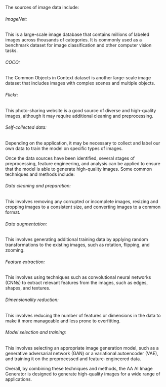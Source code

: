 The sources of image data include:

###### ImageNet: 
This is a large-scale image database that contains millions of labeled images across thousands of categories. It is commonly used as a benchmark dataset for image classification and other computer vision tasks.

###### COCO:
The Common Objects in Context dataset is another large-scale image dataset that includes images with complex scenes and multiple objects.

###### Flickr: 
This photo-sharing website is a good source of diverse and high-quality images, although it may require additional cleaning and preprocessing.

###### Self-collected data:
Depending on the application, it may be necessary to collect and label our own data to train the model on specific types of images.

Once the data sources have been identified, several stages of preprocessing, feature engineering, and analysis can be applied to ensure that the model is able to generate high-quality images. Some common techniques and methods include:

###### Data cleaning and preparation: 
This involves removing any corrupted or incomplete images, resizing and cropping images to a consistent size, and converting images to a common format.

###### Data augmentation: 
This involves generating additional training data by applying random transformations to the existing images, such as rotation, flipping, and zooming.

###### Feature extraction: 
This involves using techniques such as convolutional neural networks (CNNs) to extract relevant features from the images, such as edges, shapes, and textures.

###### Dimensionality reduction: 
This involves reducing the number of features or dimensions in the data to make it more manageable and less prone to overfitting.

###### Model selection and training: 
This involves selecting an appropriate image generation model, such as a generative adversarial network (GAN) or a variational autoencoder (VAE), and training it on the preprocessed and feature-engineered data.

Overall, by combining these techniques and methods, the AA AI Image Generator is designed to generate high-quality images for a wide range of applications.
